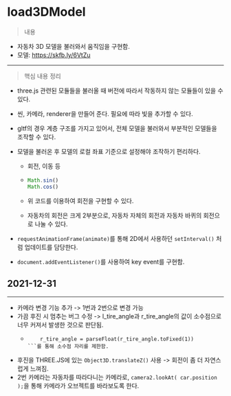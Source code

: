 # load3DModel

> 내용

- 자동차 3D 모델을 불러와서 움직임을 구현함.	
- 모델: https://skfb.ly/6VtZu

---

> 핵심 내용 정리

- three.js 관련된 모듈들을 불러올 때 버전에 따라서 작동하지 않는 모듈들이 있을 수 있다.

- 씬, 카메라,  renderer을 만들어 준다. 필요에 따라 빛을 추가할 수 있다.

- gltf의 경우 계층 구조를 가지고 있어서, 전체 모델을 불러와서 부분적인 모델들을 조작할 수 있다.

- 모델을 불러온 후 모델의 로컬 좌표 기준으로 설정해야 조작하기 편리하다.

  - 회전, 이동 등

  - ```javascript
    Math.sin()
    Math.cos()
    ```

  - 위 코드를 이용하여 회전을 구현할 수 있다.

  - 자동차의 회전은 크게 2부분으로, 자동차 자체의 회전과 자동차 바퀴의 회전으로 나눌 수 있다.

- ```requestAnimationFrame(animate)```를 통해 2D에서 사용하던 ```setInterval()``` 처럼 업데이트를 담당한다.

- ```document.addEventListener()```를 사용하여 key event를 구현함.

## 2021-12-31
---
+ 카메라 변경 기능 추가 -> 1번과 2번으로 변경 가능
+ 가끔 후진 시 멈추는 버그 수정 -> l_tire_angle과 r_tire_angle의 값이 소수점으로 너무 커져서 발생한 것으로 판단됨.
  - ``` l_tire_angle = parseFloat(l_tire_angle.toFixed(1))
        r_tire_angle = parseFloat(r_tire_angle.toFixed(1))
    ```를 통해 소수점 자리를 제한함.
+ 후진을 THREE.JS에 있는 ```Object3D.translateZ()``` 사용 -> 회전이 좀 더 자연스럽게 느껴짐.
+ 2번 카메라는 자동차를 따라다니는 카메라로, ```camera2.lookAt( car.position );```을 통해 카메라가 오브젝트를 바라보도록 한다.
